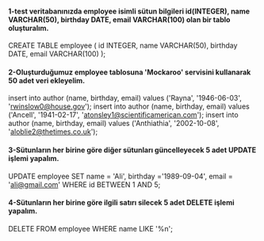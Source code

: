 #### 1-test veritabanınızda employee isimli sütun bilgileri id(INTEGER), name VARCHAR(50), birthday DATE, email VARCHAR(100) olan bir tablo oluşturalım.
CREATE TABLE employee (
    id INTEGER,
    name VARCHAR(50),
    birthday DATE,
    email VARCHAR(100) 
);

#### 2-Oluşturduğumuz employee tablosuna 'Mockaroo' servisini kullanarak 50 adet veri ekleyelim.
insert into author (name, birthday, email) values ('Rayna', '1946-06-03', 'rwinslow0@house.gov');
insert into author (name, birthday, email) values ('Ancell', '1941-02-17', 'atonsley1@scientificamerican.com');
insert into author (name, birthday, email) values ('Anthiathia', '2002-10-08', 'aloblie2@thetimes.co.uk');

#### 3-Sütunların her birine göre diğer sütunları güncelleyecek 5 adet UPDATE işlemi yapalım.
UPDATE employee SET name = 'Ali', birthday ='1989-09-04', email = 'ali@gmail.com' WHERE id BETWEEN 1 AND 5;

#### 4-Sütunların her birine göre ilgili satırı silecek 5 adet DELETE işlemi yapalım.
DELETE FROM employee WHERE name LIKE '%n';